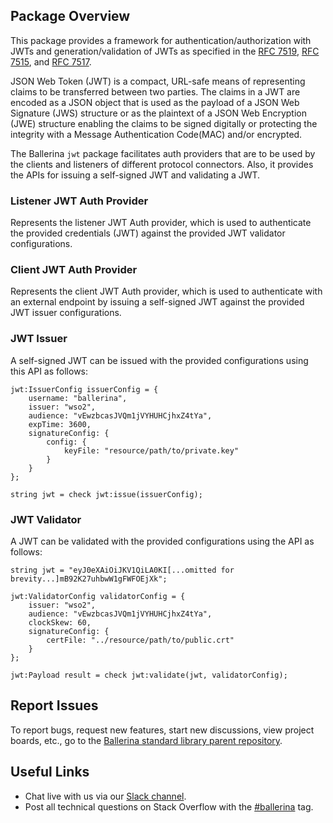 ## Package Overview

This package provides a framework for authentication/authorization with JWTs and generation/validation of JWTs as specified in the [RFC 7519](https://datatracker.ietf.org/doc/html/rfc7519), [RFC 7515](https://datatracker.ietf.org/doc/html/rfc7515), and [RFC 7517](https://datatracker.ietf.org/doc/html/rfc7517).

JSON Web Token (JWT) is a compact, URL-safe means of representing claims to be transferred between two parties. The claims in a JWT are encoded as a JSON object that is used as the payload of a JSON Web Signature (JWS) structure or as the plaintext of a JSON Web Encryption (JWE) structure enabling the claims to be signed digitally or protecting the integrity with a Message Authentication Code(MAC) and/or encrypted.

The Ballerina `jwt` package facilitates auth providers that are to be used by the clients and listeners of different protocol connectors. Also, it provides the APIs for issuing a self-signed JWT and validating a JWT.

### Listener JWT Auth Provider

Represents the listener JWT Auth provider, which is used to authenticate the provided credentials (JWT) against the provided JWT validator configurations.

### Client JWT Auth Provider

Represents the client JWT Auth provider, which is used to authenticate with an external endpoint by issuing a self-signed JWT against the provided JWT issuer configurations.

### JWT Issuer

A self-signed JWT can be issued with the provided configurations using this API as follows:

```ballerina
jwt:IssuerConfig issuerConfig = {
    username: "ballerina",
    issuer: "wso2",
    audience: "vEwzbcasJVQm1jVYHUHCjhxZ4tYa",
    expTime: 3600,
    signatureConfig: {
        config: {
            keyFile: "resource/path/to/private.key"
        }
    }
};

string jwt = check jwt:issue(issuerConfig);
```

### JWT Validator

A JWT can be validated with the provided configurations using the API as follows:

```ballerina
string jwt = "eyJ0eXAiOiJKV1QiLA0KI[...omitted for brevity...]mB92K27uhbwW1gFWFOEjXk";

jwt:ValidatorConfig validatorConfig = {
    issuer: "wso2",
    audience: "vEwzbcasJVQm1jVYHUHCjhxZ4tYa",
    clockSkew: 60,
    signatureConfig: {
        certFile: "../resource/path/to/public.crt"
    }
};

jwt:Payload result = check jwt:validate(jwt, validatorConfig);
```

## Report Issues

To report bugs, request new features, start new discussions, view project boards, etc., go to the [Ballerina standard library parent repository](https://github.com/ballerina-platform/ballerina-standard-library).

## Useful Links

- Chat live with us via our [Slack channel](https://ballerina.io/community/slack/).
- Post all technical questions on Stack Overflow with the [#ballerina](https://stackoverflow.com/questions/tagged/ballerina) tag.
